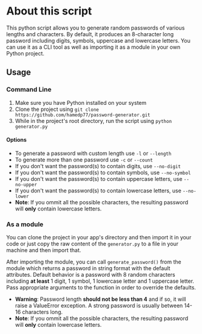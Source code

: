 # About this script

This python script allows you to generate random passwords of various lengths and characters. By default, it produces an 8-character long password including digits, symbols, uppercase and lowercase letters. You can use it as a CLI tool as well as importing it as a module in your own Python project.

## Usage

### Command Line

1. Make sure you have Python installed on your system
2. Clone the project using `git clone https://github.com/hamedp77/password-generator.git`
3. While in the project's root directory, run the script using `python generator.py`

#### Options

- To generate a password with custom length use `-l` or `--length`
- To generate more than one password use `-c` or `--count`
- If you don't want the password(s) to contain digits, use `--no-digit`
- If you don't want the password(s) to contain symbols, use `--no-symbol`
- If you don't want the password(s) to contain uppercase letters, use `--no-upper`
- If you don't want the password(s) to contain lowercase letters, use `--no-lower`
- **Note**: If you ommit all the possible characters, the resulting password will **only** contain lowercase letters.

### As a module

You can clone the project in your app's directory and then import it in your code or just copy the raw content of the `generator.py` to a file in your machine and then import that.

After importing the module, you can call `generate_password()` from the module which returns a password in string format with the default attributes. Default behavior is a password with 8 random characters including **at least** 1 digit, 1 symbol, 1 lowercase letter and 1 uppercase letter. Pass appropriate arguments to the function in order to override the defaults.

- **Warning**: Password length **should not be less than 4** and if so, it will raise a ValueError exception. A strong password is usually between 14-16 characters long.
- **Note**: If you ommit all the possible characters, the resulting password will **only** contain lowercase letters.
